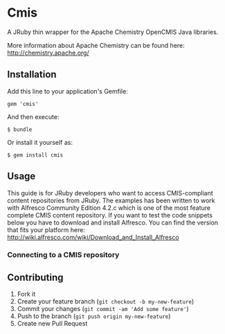 # Cmis

A JRuby thin wrapper for the Apache Chemistry OpenCMIS Java libraries.

More information about Apache Chemistry can be found here: http://chemistry.apache.org/

## Installation

Add this line to your application's Gemfile:

    gem 'cmis'

And then execute:

    $ bundle

Or install it yourself as:

    $ gem install cmis

## Usage

This guide is for JRuby developers who want to access CMIS-compliant content repositories from JRuby. The examples has been written to work with Alfresco Community Edition 4.2.c which is one of the most feature complete CMIS content repository. If you want to test the code snippets below you have to download and install Alfresco. You can find the version that fits your platform here: http://wiki.alfresco.com/wiki/Download_and_Install_Alfresco

### Connecting to a CMIS repository

### 

## Contributing

1. Fork it
2. Create your feature branch (`git checkout -b my-new-feature`)
3. Commit your changes (`git commit -am 'Add some feature'`)
4. Push to the branch (`git push origin my-new-feature`)
5. Create new Pull Request
